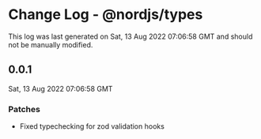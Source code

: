 # Change Log - @nordjs/types

This log was last generated on Sat, 13 Aug 2022 07:06:58 GMT and should not be manually modified.

## 0.0.1
Sat, 13 Aug 2022 07:06:58 GMT

### Patches

- Fixed typechecking for zod validation hooks

